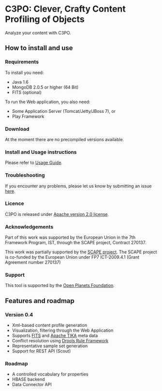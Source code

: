 # C3PO: Clever, Crafty Content Profiling of Objects

Analyze your content with C3PO.

## How to install and use

### Requirements

To install you need:

* Java 1.6
* MongoDB 2.0.5 or higher (64 Bit)
* FITS (optional)

To run the Web application, you also need:

* Some Application Server (Tomcat/Jetty/JBoss 7), or
* Play Framework

### Download

At the moment there are no precompiled versions available.

### Install and Usage instructions

Please refer to [Usage Guide](https://github.com/peshkira/c3po/wiki/Usage-Guide).

### Troubleshooting

If you encounter any problems, please let us know by submitting an issue [here](https://github.com/peshkira/c3po/issues?state=open).

### Licence

C3PO is released under [Apache version 2.0 license](LICENSE.txt).

### Acknowledgements

Part of this work was supported by the European Union in the 7th Framework Program, IST, through the SCAPE project, Contract 270137.

This work was partially supported by the [SCAPE project](http://scape-project.eu/). The SCAPE project is co-funded by the European Union under FP7 ICT-2009.4.1 (Grant Agreement number 270137)

### Support

This tool is supported by the [Open Planets Foundation](http://www.openplanetsfoundation.org). 

## Features and roadmap

### Version 0.4

* Xml-based content profile generation
* Visualization, filtering through the Web Application
* Supports [FITS](http://projects.iq.harvard.edu/fits) and [Apache TIKA](https://tika.apache.org/) meta data
* Conflict resolution using [Drools Rule Framework](https://www.jboss.org/drools/)
* Representative sample set generation
* Support for REST API (Scout)

### Roadmap

* A controlled vocabulary for properties
* HBASE backend
* Data Connector API
